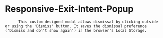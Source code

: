 # Responsive-Exit-Intent-Popup
          This custom designed modal allows dismissal by clicking outside or using the 'Dismiss' button. It saves the dismissal preference ('Dismiss and don't show again') in the browser's Local Storage.
